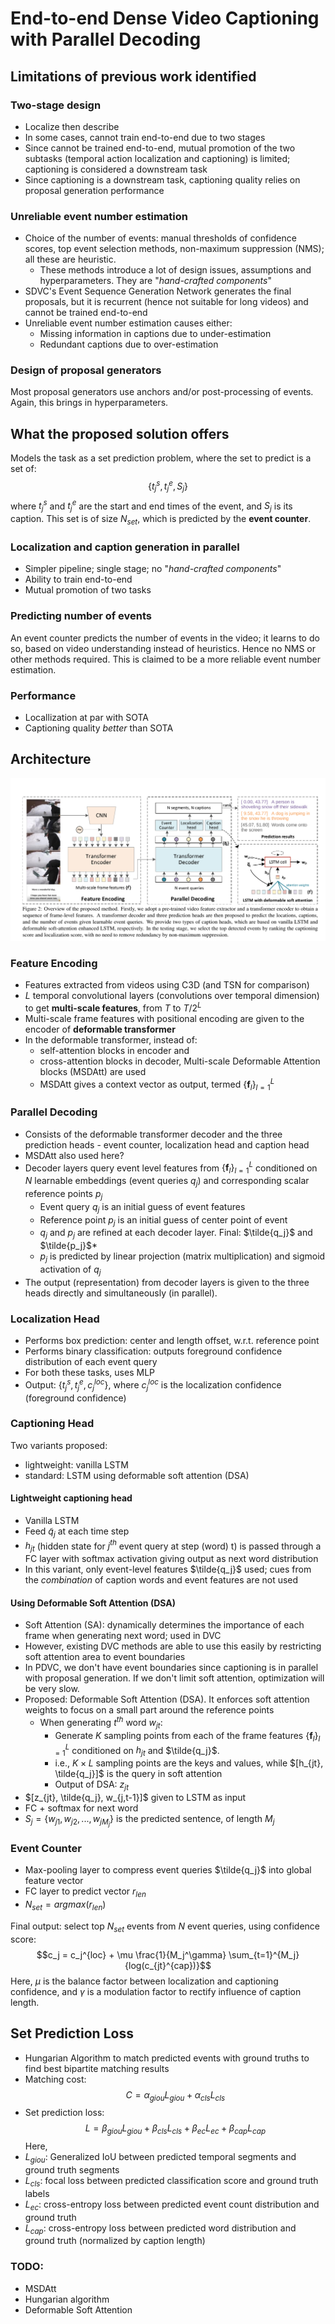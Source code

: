 # End-to-end Dense Video Captioning with Parallel Decoding

## Limitations of previous work identified

### Two-stage design
* Localize then describe
* In some cases, cannot train end-to-end due to two stages
* Since cannot be trained end-to-end, mutual promotion of the two subtasks (temporal action localization and captioning) is limited;  captioning is considered a downstream task
* Since captioning is a downstream task, captioning quality relies on proposal generation performance
### Unreliable event number estimation
* Choice of the number of events: manual thresholds of confidence scores, top event selection methods, non-maximum suppression (NMS); all these are heuristic.
    * These methods introduce a lot of design issues, assumptions and hyperparameters. They are "*hand-crafted components*"
* SDVC's Event Sequence Generation Network generates the final proposals, but it is recurrent (hence not suitable for long videos) and cannot be trained end-to-end
* Unreliable event number estimation causes either:
    * Missing information in captions due to under-estimation
    * Redundant captions due to over-estimation
### Design of proposal generators
Most proposal generators use anchors and/or post-processing of events. Again, this brings in hyperparameters.

## What the proposed solution offers
Models the task as a set prediction problem, where the set to predict is a set of:
$$ \{ t_j^s, t_j^e, S_j \} $$
where $t_j^s$ and $t_j^e$ are the start and end times of the event, and $S_j$ is its caption.
This set is of size $N_{set}$, which is predicted by the **event counter**.

### Localization and caption generation in parallel
* Simpler pipeline; single stage; no "*hand-crafted components*"
* Ability to train end-to-end
* Mutual promotion of two tasks
### Predicting number of events
An event counter predicts the number of events in the video; it learns to do so, based on video understanding instead of heuristics. Hence no NMS or other methods required. This is claimed to be a more reliable event number estimation.

### Performance
* Locallization at par with SOTA
* Captioning quality *better* than SOTA

## Architecture
![PDVC Architecture](assets/Pasted%20image%2020220202001005.png)
### Feature Encoding
* Features extracted from videos using C3D (and TSN for comparison)
* $L$ temporal convolutional layers (convolutions over temporal dimension) to get **multi-scale features**, from $T$ to $T/2^L$ 
* Multi-scale frame features with positional encoding are given to the encoder of **deformable transformer** 
* In the deformable transformer, instead of:
    * self-attention blocks in encoder and
    * cross-attention blocks in decoder, 
  Multi-scale Deformable Attention blocks (MSDAtt) are used
    * MSDAtt gives a context vector as output, termed $\{\mathbf{f}_l\}_{l=1}^L$

### Parallel Decoding
* Consists of the deformable transformer decoder and the three prediction heads - event counter, localization head and caption head
* MSDAtt also used here?
* Decoder layers query event level features from $\{\mathbf{f}_l\}_{l=1}^L$ conditioned on $N$ learnable embeddings (event queries $q_j$) and corresponding scalar reference points $p_j$
    * Event query $q_j$  is an initial guess of event features
    * Reference point $p_j$ is an initial guess of center point of event
    * $q_j$ and $p_j$ are refined at each decoder layer. Final: $\tilde{q_j}$ and $\tilde{p_j}$*
    * $p_j$ is predicted by linear projection (matrix multiplication) and sigmoid activation of $q_j$
* The output (representation) from decoder layers is given to the three heads directly and simultaneously (in parallel).

### Localization Head
* Performs box prediction: center and length offset, w.r.t. reference point
* Performs binary classification: outputs foreground confidence distribution of each event query
* For both these tasks, uses MLP
* Output: $\{ t_j^s, t_j^e, c_j^{loc} \}$, where $c_j^{loc}$ is the localization confidence (foreground confidence)

### Captioning Head
Two variants proposed:
* lightweight: vanilla LSTM
* standard: LSTM using deformable soft attention (DSA)
#### Lightweight captioning head
* Vanilla LSTM
* Feed $\tilde{q}_j$ at each time step
* $h_{jt}$ (hidden state for $j^{th}$ event query at step (word) t) is passed through a FC layer with softmax activation giving output as next word distribution
* In this variant, only event-level features $\tilde{q_j}$ used; cues from the *combination* of caption words and event features are not used

#### Using Deformable Soft Attention (DSA)
* Soft Attention (SA): dynamically determines the importance of each frame when generating next word; used in DVC
* However, existing DVC methods are able to use this easily by restricting soft attention area to event boundaries
* In PDVC, we don't have event boundaries since captioning is in parallel with proposal generation. If we don't limit soft attention, optimization will be very slow.
* Proposed: Deformable Soft Attention (DSA). It enforces soft attention weights to focus on a small part around the reference points
    * When generating $t^{th}$ word $w_{jt}$:
        * Generate $K$ sampling points from each of the frame features $\{\mathbf{f}_l\}_{l=1}^L$ conditioned on $h_{jt}$ and $\tilde{q_j}$.
        * i.e., $K \times L$ sampling points are the keys and values, while $[h_{jt}, \tilde{q_j}]$ is the query in soft attention
        * Output of DSA: $z_{jt}$
* $[z_{jt}, \tilde{q_j}, w_{j,t-1}]$ given to LSTM as input
* FC + softmax for next word
* $S_j = \{w_{j1}, w_{j2}, ..., w_{jM_j}\}$ is the predicted sentence, of length $M_j$

### Event Counter
* Max-pooling layer to compress event queries $\tilde{q_j}$ into global feature vector
* FC layer to predict vector $r_{len}$
* $N_{set} = argmax(r_{len})$

Final output: select top $N_{set}$ events from $N$ event queries, using confidence score:
$$c_j = c_j^{loc} + \mu \frac{1}{M_j^\gamma} \sum_{t=1}^{M_j}{log(c_{jt}^{cap})}$$
Here, $\mu$ is the balance factor between localization and captioning confidence, and $\gamma$ is a modulation factor to rectify influence of caption length.


## Set Prediction Loss
* Hungarian Algorithm to match predicted events with ground truths to find best bipartite matching results
* Matching cost:
$$C = \alpha_{giou}L_{giou} + \alpha_{cls}L_{cls}$$
* Set prediction loss:
$$L = \beta_{giou}L_{giou} + \beta_{cls}L_{cls} + \beta_{ec}L_{ec} + \beta_{cap}L_{cap}$$
Here, 
* $L_{giou}$: Generalized IoU between predicted temporal segments and ground truth segments
* $L_{cls}$: focal loss between predicted classification score and ground truth labels
* $L_{ec}$: cross-entropy loss between predicted event count distribution and ground truth
* $L_{cap}$: cross-entropy loss between predicted word distribution and ground truth (normalized by caption length)


### TODO:
* MSDAtt
* Hungarian algorithm
* Deformable Soft Attention
